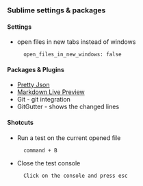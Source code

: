 ### Sublime settings & packages

#### Settings

* open files in new tabs instead of windows

        open_files_in_new_windows: false


#### Packages & Plugins

* [Pretty Json](https://packagecontrol.io/packages/Pretty%20JSON)
* [Markdown Live Preview](https://packagecontrol.io/packages/MarkdownLivePreview)
* Git - git integration
* GitGutter - shows the changed lines


#### Shotcuts

* Run a test on the current opened file

        command + B

* Close the test console

        Click on the console and press esc

